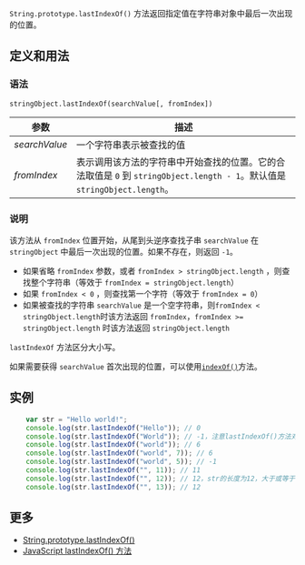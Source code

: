 `String.prototype.lastIndexOf()` 方法返回指定值在字符串对象中最后一次出现的位置。

## 定义和用法

### 语法

`stringObject.lastIndexOf(searchValue[, fromIndex])`

| 参数 | 描述 |
| --- | --- |
| _searchValue_ | 一个字符串表示被查找的值 |
| _fromIndex_ | 表示调用该方法的字符串中开始查找的位置。它的合法取值是 `0` 到 `stringObject.length - 1`。默认值是 `stringObject.length`。 |

### 说明

该方法从 `fromIndex` 位置开始，从尾到头逆序查找子串 `searchValue` 在 `stringObject` 中最后一次出现的位置。如果不存在，则返回 `-1`。

*   如果省略 `fromIndex` 参数，或者 `fromIndex > stringObject.length` ，则查找整个字符串（等效于 `fromIndex = stringObject.length`）
*   如果 `fromIndex < 0` ，则查找第一个字符（等效于 `fromIndex = 0`）
*   如果被查找的字符串 `searchValue` 是一个空字符串，则`fromIndex < stringObject.length`时该方法返回 `fromIndex`，`fromIndex >= stringObject.length` 时该方法返回 `stringObject.length`

`lastIndexOf` 方法区分大小写。

如果需要获得 `searchValue` 首次出现的位置，可以使用[`indexOf()`](string-prototype-indexof.html)方法。

## 实例

```javascript
    var str = "Hello world!";
    console.log(str.lastIndexOf("Hello")); // 0
    console.log(str.lastIndexOf("World")); // -1，注意lastIndexOf()方法对大小写敏感！
    console.log(str.lastIndexOf("world")); // 6
    console.log(str.lastIndexOf("world", 7)); // 6
    console.log(str.lastIndexOf("world", 5)); // -1
    console.log(str.lastIndexOf("", 11)); // 11
    console.log(str.lastIndexOf("", 12)); // 12，str的长度为12，大于或等于12时，搜索空字符串最多为12
    console.log(str.lastIndexOf("", 13)); // 12
```

## 更多

*   [String.prototype.lastIndexOf()](https://developer.mozilla.org/zh-CN/docs/Web/JavaScript/Reference/Global_Objects/String/lastIndexOf)
*   [JavaScript lastIndexOf() 方法](http://www.w3school.com.cn/jsref/jsref_lastIndexOf.asp)